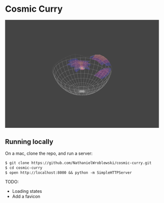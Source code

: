 Cosmic Curry
===

![Screenshot](https://raw.githubusercontent.com/NathanielWroblewski/cosmic-curry/master/public/images/screenshot.png)

Running locally
---

On a mac, clone the repo, and run a server:

```
$ git clone https://github.com/NathanielWroblewski/cosmic-curry.git
$ cd cosmic-curry
$ open http://localhost:8000 && python -m SimpleHTTPServer
```

TODO:
  - Loading states
  - Add a favicon
